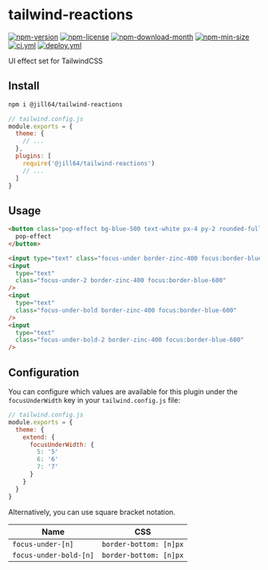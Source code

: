 <!----- BEGIN GHOST DOCS HEADER ----->

# tailwind-reactions

[![npm-version](https://img.shields.io/npm/v/@jill64/tailwind-reactions)](https://npmjs.com/package/@jill64/tailwind-reactions) [![npm-license](https://img.shields.io/npm/l/@jill64/tailwind-reactions)](https://npmjs.com/package/@jill64/tailwind-reactions) [![npm-download-month](https://img.shields.io/npm/dm/@jill64/tailwind-reactions)](https://npmjs.com/package/@jill64/tailwind-reactions) [![npm-min-size](https://img.shields.io/bundlephobia/min/@jill64/tailwind-reactions)](https://npmjs.com/package/@jill64/tailwind-reactions) [![ci.yml](https://github.com/jill64/tailwind-reactions/actions/workflows/ci.yml/badge.svg)](https://github.com/jill64/tailwind-reactions/actions/workflows/ci.yml) [![deploy.yml](https://github.com/jill64/tailwind-reactions/actions/workflows/deploy.yml/badge.svg)](https://github.com/jill64/tailwind-reactions/actions/workflows/deploy.yml)

UI effect set for TailwindCSS

<!----- END GHOST DOCS HEADER ----->

## Install

```sh
npm i @jill64/tailwind-reactions
```

```js
// tailwind.config.js
module.exports = {
  theme: {
    // ...
  },
  plugins: [
    require('@jill64/tailwind-reactions')
    // ...
  ]
}
```

## Usage

```html
<button class="pop-effect bg-blue-500 text-white px-4 py-2 rounded-full">
  pop-effect
</button>

<input type="text" class="focus-under border-zinc-400 focus:border-blue-600" />
<input
  type="text"
  class="focus-under-2 border-zinc-400 focus:border-blue-600"
/>
<input
  type="text"
  class="focus-under-bold border-zinc-400 focus:border-blue-600"
/>
<input
  type="text"
  class="focus-under-bold-2 border-zinc-400 focus:border-blue-600"
/>
```

## Configuration

You can configure which values are available for this plugin under the `focusUnderWidth` key in your `tailwind.config.js` file:

```js
// tailwind.config.js
module.exports = {
  theme: {
    extend: {
      focusUnderWidth: {
        5: '5'
        6: '6'
        7: '7'
      }
    }
  }
}
```

Alternatively, you can use square bracket notation.

| Name                   | CSS                    |
| ---------------------- | ---------------------- |
| `focus-under-[n]`      | `border-bottom: [n]px` |
| `focus-under-bold-[n]` | `border-bottom: [n]px` |
